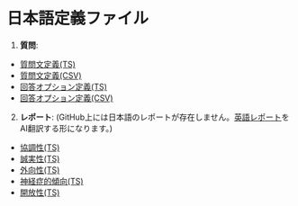 
# 日本語定義ファイル
 1. **質問**:
  - [質問文定義(TS)](https://github.com/yanokkpj/bigfive-web-clone/blob/main/packages/questions/src/data/ja/questions.ts)
  - [質問文定義(CSV)](https://github.com/yanokkpj/bigfive-web-clone/blob/main/packages/questions/src/data/ja/questions.csv)
  - [回答オプション定義(TS)](https://github.com/yanokkpj/bigfive-web-clone/blob/main/packages/questions/src/data/ja/choices.ts)
  - [回答オプション定義(CSV)](https://github.com/yanokkpj/bigfive-web-clone/blob/main/packages/questions/src/data/ja/choices.csv)

2. **レポート**:
   (GitHub上には日本語のレポートが存在しません。[英語レポート](https://github.com/yanokkpj/bigfive-web-clone/tree/main/packages/results/src/data/en)をAI翻訳する形になります。)
- [協調性(TS)](https://github.com/yanokkpj/bigfive-web-clone/blob/main/packages/results/src/data/ja/agreeableness.ts)
- [誠実性(TS)](https://github.com/yanokkpj/bigfive-web-clone/blob/main/packages/results/src/data/ja/conscientiousness.ts)
- [外向性(TS)](https://github.com/yanokkpj/bigfive-web-clone/blob/main/packages/results/src/data/ja/extraversion.ts)
- [神経症的傾向(TS)](https://github.com/yanokkpj/bigfive-web-clone/blob/main/packages/results/src/data/ja/neuroticism.ts)
- [開放性(TS)](  https://github.com/yanokkpj/bigfive-web-clone/blob/main/packages/results/src/data/ja/openness_to_experience.ts)


